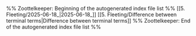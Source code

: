 %% Zoottelkeeper: Beginning of the autogenerated index file list  %%
 [[5. Fleeting/2025-06-18_|2025-06-18_]]
 [[5. Fleeting/Difference between terminal terms|Difference between terminal terms]]
%% Zoottelkeeper: End of the autogenerated index file list  %%
